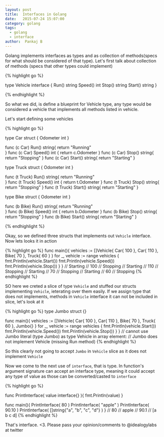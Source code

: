 ```yaml
---
layout: post
title:  Interfaces in Golang
date:   2015-07-24 15:07:00
category: golang
tags: 
  - golang 
  - interface 
author:  Pankaj B
---
```


Golang implements interfaces as types and as collection of methods(specs for what should be considered of that type). Let's first talk about collection of methods (specs that other types could implement)

{% highlight go %}

type Vehicle interface {
  Run() string
  Speed() int
  Stop() string
  Start() string
}

{% endhighlight %}

So what we did, is define a blueprint for Vehicle type, any type would be considered a vehicle that implements all methods listed in vehicle.

Let's start defining some vehicles

{% highlight go %}

type Car struct { Odometer int }

func (c Car) Run() string{
  return "Running"  
}
func (c Car) Speed() int {
  return c.Odometer
}
func (c Car) Stop() string{
  return "Stopping"
}
func (c Car) Start() string{
  return "Starting"
}

type Truck struct { Odometer int }

func (t Truck) Run() string{
  return "Running"  
}
func (t Truck) Speed() int {
  return t.Odometer
}
func (t Truck) Stop() string{
  return "Stopping"
}
func (t Truck) Start() string{
  return "Starting"
}

type Bike struct { Odometer int }

func (b Bike) Run() string{
  return "Running"  
}
func (b Bike) Speed() int {
  return b.Odometer
}
func (b Bike) Stop() string{
  return "Stopping"
}
func (b Bike) Start() string{
  return "Starting"
}

{% endhighlight %}

Okay, so we defined three structs that implements out `Vehicle` interface. Now lets looks it in action

{% highlight go %}
func main(){
  vehicles := []Vehicle{ Car{ 100 }, Car{ 110 }, Bike{ 70 }, Truck{ 60 } }
  for _, vehicle := range vehicles {
    fmt.Println(vehicle.Start())
    fmt.Println(vehicle.Speed())
    fmt.Println(vehicle.Stop())
  }
}
// Starting
// 100
// Stopping
// Starting
// 110
// Stopping
// Starting
// 70
// Stopping
// Starting
// 60
// Stopping
{% endhighlight %}

SO here we creted a slice of type `Vehicle` and stuffed our structs implementing `Vehicle`, ieterating over them easily. If we assign type that does not implements, methods in `Vehicle` interface it can not be included in slice, let's look at it

{% highlight go %}
type Jumbo struct {}

func main(){
  vehicles := []Vehicle{ Car{ 100 }, Car{ 110 }, Bike{ 70 }, Truck{ 60 }, Jumbo{} }
  for _, vehicle := range vehicles {
    fmt.Println(vehicle.Start())
    fmt.Println(vehicle.Speed())
    fmt.Println(vehicle.Stop())
  }
}
// cannot use Jumbo literal (type Jumbo) as type Vehicle in array element: 
// Jumbo does not implement Vehicle (missing Run method)
{% endhighlight %}

So this clearly not going to accept `Jumbo` in `Vehicle` slice as it does not implement `Vehicle`

Now we come to the next use of `interface`, that is type. In function's argument signature can accept an interface type, meaning it could accept any type of value as those can be converted/casted to `interface`

{% highlight go %}

func PrintInterface( value interface{} ){
  fmt.Println(value)
}

func main(){
  PrintInterface( 80 )
  PrintInterface( "apple" )
  PrintInterface( 90.10 )
  PrintInterface( []string{"a", "b", "c", "d"} )
}
// 80
// apple
// 90.1
// [a b c d]
{% endhighlight %}

That's interface. <3. Please pass your opinion/comments to @idealogylabs at twitter
